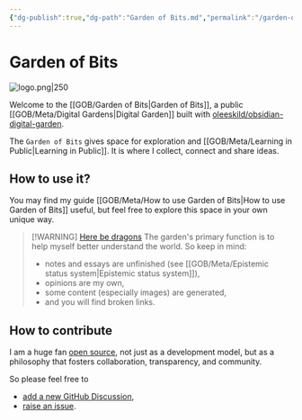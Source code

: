 ```yaml
---
{"dg-publish":true,"dg-path":"Garden of Bits.md","permalink":"/garden-of-bits/","pinned":true,"tags":["gardenEntry"],"noteIcon":"1"}
---
```


# Garden of Bits

![logo.png|250](/img/user/GOB/assets/images/logo.png)

Welcome to the [[GOB/Garden of Bits\|Garden of Bits]], a public [[GOB/Meta/Digital Gardens\|Digital Garden]] built with [oleeskild/obsidian-digital-garden](https://github.com/oleeskild/obsidian-digital-garden). 

The `Garden of Bits` gives space for exploration and [[GOB/Meta/Learning in Public\|Learning in Public]]. It is where I collect, connect and share ideas. 

## How to use it?
You may find my guide [[GOB/Meta/How to use Garden of Bits\|How to use Garden of Bits]] useful, but feel free to explore this space in your own unique way. 

> [!WARNING] [Here be dragons](https://en.wikipedia.org/wiki/Here_be_dragons)
> The garden's primary function is to help myself better understand the world. So keep in mind:
> - notes and essays are unfinished (see [[GOB/Meta/Epistemic status system\|Epistemic status system]]), 
> - opinions are my own, 
> - some content (especially images) are generated, 
> - and you will find broken links.

## How to contribute

I am a huge fan [open source](https://en.wikipedia.org/wiki/Open_source), not just as a development model, but as a philosophy that fosters collaboration, transparency, and community. 

So please feel free to 
- [add a new GitHub Discussion](https://github.com/tardigrde/gardenofbits/discussions/new/choose),
- [raise an issue](https://github.com/tardigrde/gardenofbits/issues/new/choose).

